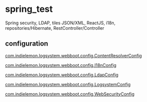 # spring_test

Spring security, LDAP, tiles JSON/XML, ReactJS, i18n, repositories/Hibernate, RestController/Controller

configuration
------------
[com.indielemon.logsystem.webboot.config.ContentResolverConfig](https://github.com/StanislavKo/spring_test/blob/master/src/main/java/com/indielemon/logsystem/webboot/config/ContentResolverConfig.java)

[com.indielemon.logsystem.webboot.config.I18nConfig](https://github.com/StanislavKo/spring_test/blob/master/src/main/java/com/indielemon/logsystem/webboot/config/I18nConfig.java)

[com.indielemon.logsystem.webboot.config.LdapConfig](https://github.com/StanislavKo/spring_test/blob/master/src/main/java/com/indielemon/logsystem/webboot/config/LdapConfig.java)

[com.indielemon.logsystem.webboot.config.LogsystemConfig](https://github.com/StanislavKo/spring_test/blob/master/src/main/java/com/indielemon/logsystem/webboot/config/LogsystemConfig.java)

[com.indielemon.logsystem.webboot.config.WebSecurityConfig](https://github.com/StanislavKo/spring_test/blob/master/src/main/java/com/indielemon/logsystem/webboot/config/WebSecurityConfig.java)
